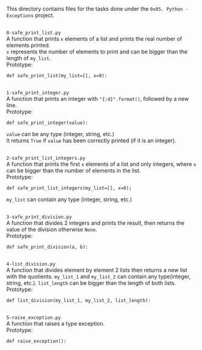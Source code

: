 This directory contains files for the tasks done under the `0x05. Python - Exceptions` project.<br>


<br>`0-safe_print_list.py`<br>
A function that prints `x` elements of a list and prints the real number of elements printed.<br>
`x` represents the number of elements to print and can be bigger than the length of `my_list`.<br>
Prototype:
```
def safe_print_list(my_list=[], x=0):
```

<br>`1-safe_print_integer.py`<br>
A function that prints an integer with `"{:d}".format()`, followed by a new line.<br>Prototype:
```
def safe_print_integer(value):
```
`value` can be any type (integer, string, etc.)<br>
It returns `True` if `value` has been correctly printed (if it is an integer).

<br>`2-safe_print_list_integers.py`<br>
A function that prints the first `x` elements of a list and only integers, where `x` can be bigger than the number of elements in the list.<br>Prototype:
```
def safe_print_list_integers(my_list=[], x=0);
```
`my_list` can contain any type (integer, string, etc.)

<br>`3-safe_print_division.py`<br>
A function that divides 2 integers and prints the result, then returns the value of the division otherwise `None`.<br>
Prototype:
```
def safe_print_division(a, b):
```

<br>`4-list_division.py`<br>
A function that divides element by element 2 lists then returns a new list with the quotients. `my_list_1` and `my_list_2` can contain any type(integer, string, etc.). `list_length` can be bigger than the length of both lists.<br>Prototype:
```
def list_division(my_list_1, my_list_2, list_length):
```

<br>`5-raise_exception.py`<br>
A function that raises a type exception.<br>
Prototype:
```
def raise_exception():
```
